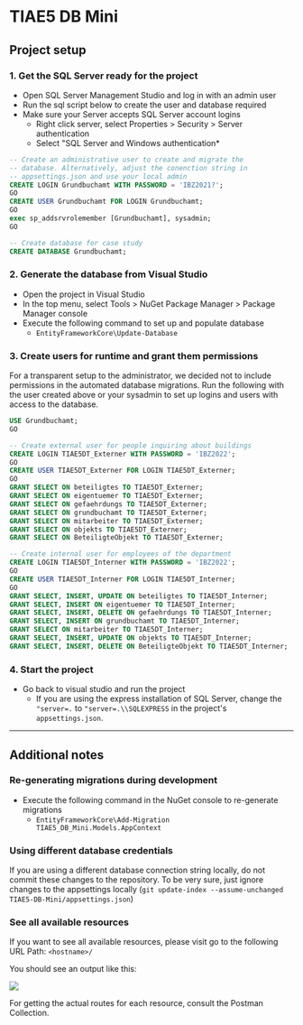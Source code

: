 # TIAE5 DB Mini

## Project setup
### 1. Get the SQL Server ready for the project
* Open SQL Server Management Studio and log in with an admin user
* Run the sql script below to create the user and database required
* Make sure your Server accepts SQL Server account logins
  * Right click server, select Properties > Security > Server authentication
  * Select "SQL Server and Windows authentication* 

```sql
-- Create an administrative user to create and migrate the
-- database. Alternatively, adjust the conenction string in
-- appsettings.json and use your local admin
CREATE LOGIN Grundbuchamt WITH PASSWORD = 'IBZ2021?';
GO
CREATE USER Grundbuchamt FOR LOGIN Grundbuchamt;
GO
exec sp_addsrvrolemember [Grundbuchamt], sysadmin;
GO

-- Create database for case study
CREATE DATABASE Grundbuchamt;
```

### 2. Generate the database from Visual Studio
* Open the project in Visual Studio
* In the top menu, select Tools > NuGet Package Manager > Package Manager console
* Execute the following command to set up and populate database
  * `EntityFrameworkCore\Update-Database`

### 3. Create users for runtime and grant them permissions
For a transparent setup to the administrator, we decided not to include permissions in the automated database migrations. Run the following with the user created above or your sysadmin to set up logins and users with access to the database.

```sql
USE Grundbuchamt;
GO

-- Create external user for people inquiring about buildings
CREATE LOGIN TIAE5DT_Externer WITH PASSWORD = 'IBZ2022';
GO
CREATE USER TIAE5DT_Externer FOR LOGIN TIAE5DT_Externer;
GO
GRANT SELECT ON beteiligtes TO TIAE5DT_Externer;
GRANT SELECT ON eigentuemer TO TIAE5DT_Externer;
GRANT SELECT ON gefaehrdungs TO TIAE5DT_Externer;
GRANT SELECT ON grundbuchamt TO TIAE5DT_Externer;
GRANT SELECT ON mitarbeiter TO TIAE5DT_Externer;
GRANT SELECT ON objekts TO TIAE5DT_Externer;
GRANT SELECT ON BeteiligteObjekt TO TIAE5DT_Externer;

-- Create internal user for employees of the department
CREATE LOGIN TIAE5DT_Interner WITH PASSWORD = 'IBZ2022';
GO
CREATE USER TIAE5DT_Interner FOR LOGIN TIAE5DT_Interner;
GO
GRANT SELECT, INSERT, UPDATE ON beteiligtes TO TIAE5DT_Interner;
GRANT SELECT, INSERT ON eigentuemer TO TIAE5DT_Interner;
GRANT SELECT, INSERT, DELETE ON gefaehrdungs TO TIAE5DT_Interner;
GRANT SELECT, INSERT ON grundbuchamt TO TIAE5DT_Interner;
GRANT SELECT ON mitarbeiter TO TIAE5DT_Interner;
GRANT SELECT, INSERT, UPDATE ON objekts TO TIAE5DT_Interner;
GRANT SELECT, INSERT, DELETE ON BeteiligteObjekt TO TIAE5DT_Interner;
```

### 4. Start the project
* Go back to visual studio and run the project
  * If you are using the express installation of SQL Server, change the `"server=.` to `"server=.\\SQLEXPRESS` in the project's `appsettings.json`.

---

## Additional notes

### Re-generating migrations during development
* Execute the following command in the NuGet console to re-generate migrations
  * `EntityFrameworkCore\Add-Migration TIAE5_DB_Mini.Models.AppContext`

### Using different database credentials
If you are using a different database connection string locally, do not commit these changes to the repository. To be very sure, just ignore changes to the appsettings locally (`git update-index --assume-unchanged TIAE5-DB-Mini/appsettings.json`)

### See all available resources
If you want to see all available resources, please visit go to the following URL Path: `<hostname>/`

You should see an output like this:

![](https://i.imgur.com/mZ4o5Jp.png)

For getting the actual routes for each resource, consult the Postman Collection.
